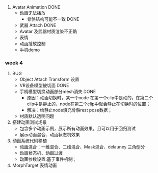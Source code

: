 1. Avatar Animation DONE
   - 动画无法播放
     - 骨骼结构可能不一致  DONE
   - 武器 Attach DONE
   - Avatar 及武器材质渲染不正确
   - 表情
   - 动画播放控制
   - 手机demo



### week 4

1. BUG
   - Object Attach Transform 设置
   - VR设备模型被切面 DONE
   - 手柄模型切换动画部分mesh消失 DONE
     - 原因：动画切换时，某一个node 在第一个clip中是动的，在第二个clip中是静止的，node在第二个clip中就会静止在切换时的位置；
     - 解决：给静止node填充骨骼rest pose数据； 
   - 材质默认透明问题
2. 搭建动画测试场景
   - 包含多个动画示例，展示所有动画效果，且可以用于回归测试
   - 展示动画混合、动画状态机效果
3. 动画系统代码移植
   - 动画混合：一维混合、二维混合、Mask混合、delauney 三角刨分
   - 动画状态机、动画过渡
   - 动画参数设置:基于事件机制；
4. MorphTarget 表情动画

